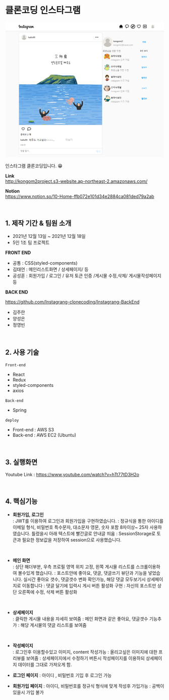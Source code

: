 # 클론코딩 인스타그램

<center>
<img src="https://github.com/Instagrang-clonecoding/Instagrang-FrontEnd/blob/main/clone/public/insta_main.png" width="1000px">
</center>

인스타그램 클론코딩입니다. 😁

**Link**  
http://kongom2project.s3-website.ap-northeast-2.amazonaws.com/


**Notion**  
https://www.notion.so/10-Home-ffb072e101d34e2884ca081ded79a2ab

<br>

## 1. 제작 기간 & 팀원 소개

- 2021년 12월 13일 ~ 2021년 12월 18일
- 5인 1조 팀 프로젝트

**FRONT END**

- 공통 : CSS(styled-components)
- 김태언 : 메인리스트화면 / 상세페이지/ 등
- 공성훈 : 회원가입 / 로그인 / 유저 토큰 인증 /게시물 수정,삭제/ 게시물작성페이지 등 

**BACK END**

https://github.com/Instagrang-clonecoding/Instagrang-BackEnd
 
- 김주란 
- 양성은 
- 정영빈 

<br>

## 2. 사용 기술
`Front-end`

- React
- Redux
- styled-components
- axios


`Back-end`

- Spring


`deploy`

- Front-end : AWS S3
- Back-end : AWS EC2 (Ubuntu)

<br>

## 3. 실행화면

Youtube Link : https://www.youtube.com/watch?v=hTt77tD3H2o

<br>

## 4. 핵심기능

- **회원가입, 로그인**  
  : JWT를 이용하여 로그인과 회원가입을 구현하였습니다.
  : 정규식을 통한 아이디를 이메일 형식, 비밀번호 특수문자, 대소문자 영문, 숫자 포함 8자이상~ 25자 사용하였습니다. 틀렸을시 아래 텍스트에 빨간글로 안내글 띄움
  : SessionStorage로 토큰과 필요한 정보값을 저장하여 session으로 사용했습니다.
   

  <br>

- **메인 화면**  
  : 상단 해더부분, 우측 프로필 영역 위치 고정, 왼쪽 게시물 리스트를 스크롤이용하여 볼수있게 했습니다.
  : 포스트안에 좋아요, 댓글, 댓글쓰기 뷰단과 기능을 넣었습니다. 실시간 좋아요 갯수, 댓글갯수 변화 확인가능, 해당 댓글 모두보기시 상세페이지로 이동합니다
  : 댓글 달기에 입력시 게시 버튼 활성화 구현
  : 자신의 포스트만 상단 오른쪽에 수정, 삭제 버튼 활성화
  

<br>

- **상세페이지**  
  : 클릭한 게시물 내용을 자세히 보여줌
  : 메인 화면과 같은 좋아요, 댓글갯수 기능추가
  : 해당 게시물의 댓글 리스트를 보여줌


<br>

- **작성페이지**  
  : 로그인후 이용할수있고 이미지, content 작성가능
  : 올리고싶은 이미지에 대한 프리뷰를 보여줌
  : 상세페이지에서 수정하기 버튼시 작성페이지를 이용하되 상세페이지 데이터를 그대로 가져오게 함.

- **로그인 페이지**
 : 아이디 , 비밀번호 기입 후 로그인 가능
- **회원가입 페이지** 
 : 아이디, 비밀번호를 정규식 형식에 맞게 작성후 가입가능
 : 공백이 있을시 가입 불가
